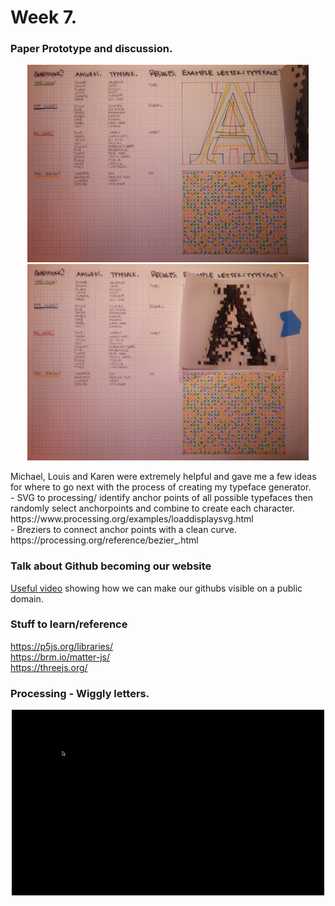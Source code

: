 # Week 7.
### Paper Prototype and discussion.
<p align="center">
<img width="450" src="https://github.com/V1NNYB4RT3L5/Slave-To-The-Algorithm-/blob/master/Week%207./7583928560_IMG_4249.jpg"><img width="450" src="https://github.com/V1NNYB4RT3L5/Slave-To-The-Algorithm-/blob/master/Week%207./7583928560_IMG_4250.jpg"><br/>
  <p align="left">
Michael, Louis and Karen were extremely helpful and gave me a few ideas for where to go next with the process of creating my typeface generator. <br/>
- SVG to processing/ identify anchor points of all possible typefaces then randomly select anchorpoints and combine to create each character. 
https://www.processing.org/examples/loaddisplaysvg.html <br/>
- Breziers to connect anchor points with a clean curve. 
https://processing.org/reference/bezier_.html
    
### Talk about Github becoming our website
[Useful video](https://pages.github.com/) showing how we can make our githubs visible on a public domain.
### Stuff to learn/reference 
https://p5js.org/libraries/ <br/>
https://brm.io/matter-js/ <br/>
https://threejs.org/
### Processing - Wiggly letters. 
<p align="center">
  <img src="https://github.com/V1NNYB4RT3L5/Slave-To-The-Algorithm-/blob/master/Week%207./wiggly-letters.gif">


